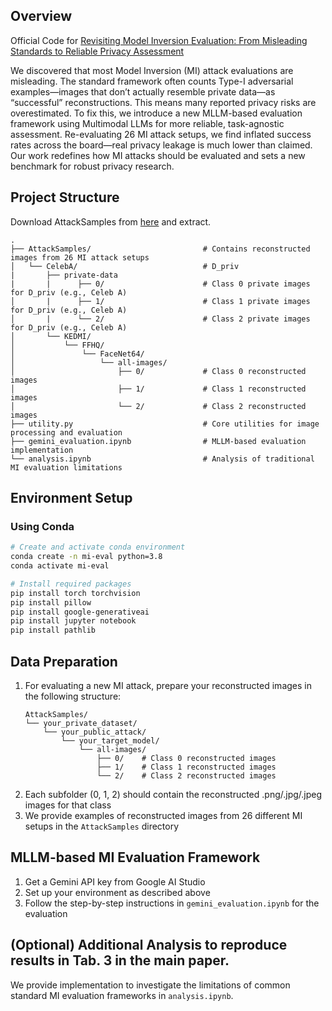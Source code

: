 ## Overview
Official Code for [Revisiting Model Inversion Evaluation: From Misleading Standards to Reliable Privacy Assessment](https://arxiv.org/abs/2505.03519)

We discovered that most Model Inversion (MI) attack evaluations are misleading. The standard framework often counts Type-I adversarial examples—images that don’t actually resemble private data—as “successful” reconstructions. This means many reported privacy risks are overestimated. To fix this, we introduce a new MLLM-based evaluation framework using Multimodal LLMs for more reliable, task-agnostic assessment. Re-evaluating 26 MI attack setups, we find inflated success rates across the board—real privacy leakage is much lower than claimed. Our work redefines how MI attacks should be evaluated and sets a new benchmark for robust privacy research.

## Project Structure

Download AttackSamples from [here](https://www.kaggle.com/datasets/hosytuyen/mi-reconstruction-collection) and extract. 

```
.
├── AttackSamples/                         # Contains reconstructed images from 26 MI attack setups
│   └── CelebA/                            # D_priv
|       ├── private-data
|       |      ├── 0/                      # Class 0 private images for D_priv (e.g., Celeb A)
│       |      ├── 1/                      # Class 1 private images for D_priv (e.g., Celeb A)
│       |      └── 2/                      # Class 2 private images for D_priv (e.g., Celeb A)
│       └── KEDMI/
│           └── FFHQ/
│               └── FaceNet64/
│                   └── all-images/
│                       ├── 0/             # Class 0 reconstructed images
│                       ├── 1/             # Class 1 reconstructed images
│                       └── 2/             # Class 2 reconstructed images
├── utility.py                             # Core utilities for image processing and evaluation
├── gemini_evaluation.ipynb                # MLLM-based evaluation implementation
└── analysis.ipynb                         # Analysis of traditional MI evaluation limitations
```

## Environment Setup

### Using Conda
```bash
# Create and activate conda environment
conda create -n mi-eval python=3.8
conda activate mi-eval

# Install required packages
pip install torch torchvision
pip install pillow
pip install google-generativeai
pip install jupyter notebook
pip install pathlib
```

## Data Preparation
1. For evaluating a new MI attack, prepare your reconstructed images in the following structure:
   ```
   AttackSamples/
   └── your_private_dataset/
       └── your_public_attack/
           └── your_target_model/
               └── all-images/
                   ├── 0/    # Class 0 reconstructed images
                   ├── 1/    # Class 1 reconstructed images
                   └── 2/    # Class 2 reconstructed images
   ```
2. Each subfolder (0, 1, 2) should contain the reconstructed .png/.jpg/.jpeg images for that class
3. We provide examples of reconstructed images from 26 different MI setups in the `AttackSamples` directory

## MLLM-based MI Evaluation Framework

1. Get a Gemini API key from Google AI Studio
2. Set up your environment as described above
3. Follow the step-by-step instructions in `gemini_evaluation.ipynb` for the evaluation


## (Optional) Additional Analysis to reproduce results in Tab. 3 in the main paper.
We provide implementation to investigate the limitations of common standard MI evaluation frameworks in `analysis.ipynb`. 

